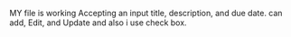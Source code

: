 MY file is working
Accepting an input title, description, and due date.
can add, Edit, and Update and also i use check box.

